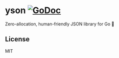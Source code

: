 # yson [![GoDoc](https://godoc.org/github.com/sheerun/yson?status.svg)](http://godoc.org/github.com/sheerun/yson)

Zero-allocation, human-friendly JSON library for Go :cake:

## License

MIT

